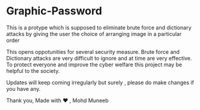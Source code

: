 # Graphic-Password
This is a protype which is supposed to eliminate brute force and dictionary attacks by giving the user the choice of arranging image in a particular order

This opens oppotunities for several security measure. Brute force and Dictionary attacks are very difficult to ignore and at time are very effective.
To protect everyone and improve the cyber welfare this project may be helpful to the society.

Updates will keep coming irregularly but surely , please do make changes if you have any.

Thank you, Made with ❤️ , Mohd Muneeb
